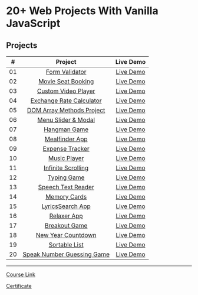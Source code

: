 # 20+ Web Projects With Vanilla JavaScript

## Projects

|  #  |            Project             |   Live Demo   |
| :-: | :----------------------------: | :-----------: |
| 01  |       [Form Validator]()       | [Live Demo]() |
| 02  |     [Movie Seat Booking]()     | [Live Demo]() |
| 03  |    [Custom Video Player]()     | [Live Demo]() |
| 04  |  [Exchange Rate Calculator]()  | [Live Demo]() |
| 05  | [DOM Array Methods Project]()  | [Live Demo]() |
| 06  |    [Menu Slider & Modal]()     | [Live Demo]() |
| 07  |        [Hangman Game]()        | [Live Demo]() |
| 08  |       [Mealfinder App]()       | [Live Demo]() |
| 09  |      [Expense Tracker]()       | [Live Demo]() |
| 10  |        [Music Player]()        | [Live Demo]() |
| 11  |     [Infinite Scrolling]()     | [Live Demo]() |
| 12  |        [Typing Game]()         | [Live Demo]() |
| 13  |     [Speech Text Reader]()     | [Live Demo]() |
| 14  |        [Memory Cards]()        | [Live Demo]() |
| 15  |      [LyricsSearch App]()      | [Live Demo]() |
| 16  |        [Relaxer App]()         | [Live Demo]() |
| 17  |       [Breakout Game]()        | [Live Demo]() |
| 18  |     [New Year Countdown]()     | [Live Demo]() |
| 19  |       [Sortable List]()        | [Live Demo]() |
| 20  | [Speak Number Guessing Game]() | [Live Demo]() |

---

[Course Link](https://www.udemy.com/course/web-projects-with-vanilla-javascript/?referralCode=F9B7C7FED834F91ADE75)<br>

[Certificate]()
<img src='' />
